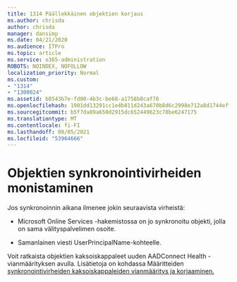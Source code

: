 ```yaml
---
title: 1314 Päällekkäinen objektien korjaus
ms.author: chrisda
author: chrisda
manager: dansimp
ms.date: 04/21/2020
ms.audience: ITPro
ms.topic: article
ms.service: o365-administration
ROBOTS: NOINDEX, NOFOLLOW
localization_priority: Normal
ms.custom:
- "1314"
- "1300024"
ms.assetid: b8543b7e-fd00-4b3c-be68-a1758b8caf78
ms.openlocfilehash: 1901dd13291cc1e4b811d243a670b8d6c2998e712a8d1744effe7e3832c156da
ms.sourcegitcommit: b5f7da89a650d2915dc652449623c78be6247175
ms.translationtype: MT
ms.contentlocale: fi-FI
ms.lasthandoff: 08/05/2021
ms.locfileid: "53964666"
---
```

# <a name="duplicate-object-synchronization-errors"></a>Objektien synkronointivirheiden monistaminen

Jos synkronoinnin aikana ilmenee jokin seuraavista virheistä:

- Microsoft Online Services -hakemistossa on jo synkronoitu objekti, jolla on sama välityspalvelimen osoite.

- Samanlainen viesti UserPrincipalName-kohteelle.

Voit ratkaista objektien kaksoiskappaleet uuden AADConnect Health -vianmäärityksen avulla. Lisätietoja on kohdassa Määritteiden [synkronointivirheiden kaksoiskappaleiden vianmääritys ja korjaaminen.](https://docs.microsoft.com/azure/active-directory/hybrid/how-to-connect-health-diagnose-sync-errors)
